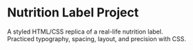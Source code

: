 # Nutrition Label Project  
A styled HTML/CSS replica of a real-life nutrition label.  
Practiced typography, spacing, layout, and precision with CSS.